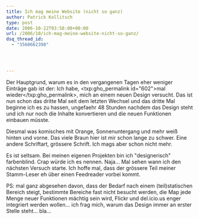 ```yaml
---
title: Ich mag meine Website (nicht so ganz)
author: Patrick Kollitsch
type: post
date: 2006-10-22T03:58:00+00:00
url: /2006/10/ich-mag-meine-website-nicht-so-ganz/
dsq_thread_id:
  - "3560662390"




---
```

Der Hauptgrund, warum es in den vergangenen Tagen eher weniger Eintr&auml;ge gab ist der: Ich habe, <txp:gho_permalink id="602">mal wieder</txp:gho_permalink>, mich an einem neuen Design versucht. Das ist nun schon das dritte Mal seit dem letzten Wechsel und das dritte Mal beginne ich es zu hassen, ungefaehr 48 Stunden nachdem das Design steht und ich nur noch die Inhalte konvertieren und die neuen Funktionen einbauen m&uuml;sste. 

Diesmal was komisches mit Orange, Sonnenuntergang und mehr wei&szlig; hinten und vorne. Das viele Braun hier ist mir schon lange zu schwer. Eine andere Schriftart, gr&ouml;ssere Schrift. Ich mags aber schon nicht mehr. 

Es ist seltsam. Bei meinen eigenen Projekten bin ich "designerisch" farbenblind. Crap w&uuml;rde ich es nennen. Naja... Mal sehen wann ich den n&auml;chsten Versuch starte. Ich hoffe mal, dass der gr&ouml;ssere Teil meiner Stamm-Leser eh &uuml;ber einen Feedreader vorbei kommt.

PS: mal ganz abgesehen davon, dass der Bedarf nach einem (teil)statischen Bereich steigt, bestimmte Bereiche fast nicht besucht werden, die Map jede Menge neuer Funktionen m&auml;chtig sein wird, Flickr und del.icio.us enger integriert werden wollen... ich frag mich, warum das Design immer an erster Stelle steht... bla...